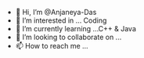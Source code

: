 - 👋 Hi, I’m @Anjaneya-Das
- 👀 I’m interested in ... Coding 
- 🌱 I’m currently learning ...C++ & Java
- 💞️ I’m looking to collaborate on ...
- 📫 How to reach me ...

<!---
Anjaneya-Das/Anjaneya-Das is a ✨ special ✨ repository because its `README.md` (this file) appears on your GitHub profile.
You can click the Preview link to take a look at your changes.
--->
